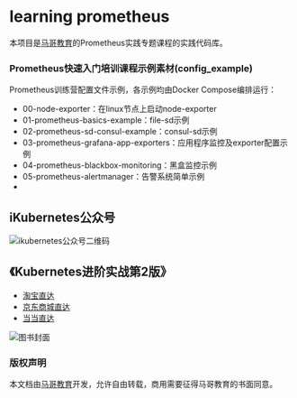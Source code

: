 # learning prometheus

本项目是[马哥教育](http://www.magedu.com)的Prometheus实践专题课程的实践代码库。

### Prometheus快速入门培训课程示例素材(config_example)
Prometheus训练营配置文件示例，各示例均由Docker Compose编排运行：
- 00-node-exporter：在linux节点上启动node-exporter
- 01-prometheus-basics-example：file-sd示例
- 02-prometheus-sd-consul-example：consul-sd示例
- 03-prometheus-grafana-app-exporters：应用程序监控及exporter配置示例
- 04-prometheus-blackbox-monitoring：黑盒监控示例
- 05-prometheus-alertmanager：告警系统简单示例
- 

## iKubernetes公众号

![ikubernetes公众号二维码](https://github.com/iKubernetes/Kubernetes_Advanced_Practical_2rd/raw/main/imgs/iKubernetes%E5%85%AC%E4%BC%97%E5%8F%B7%E4%BA%8C%E7%BB%B4%E7%A0%81.jpg)

## 《Kubernetes进阶实战第2版》

- [淘宝直达](https://s.taobao.com/search?q=kubernetes%E8%BF%9B%E9%98%B6%E5%AE%9E%E6%88%98%E7%AC%AC2%E7%89%88&imgfile=&commend=all&ssid=s5-e&search_type=item&sourceId=tb.index&spm=a21bo.2017.201856-taobao-item.1&ie=utf8&initiative_id=tbindexz_20170306)
- [京东商城直达](https://search.jd.com/Search?keyword=kubernetes%E8%BF%9B%E9%98%B6%E5%AE%9E%E6%88%98%E7%AC%AC2%E7%89%88&enc=utf-8&suggest=2.def.0.base&wq=kubernetes%E8%BF%9B%E9%98%B6%E5%AE%9E%E6%88%98&pvid=286ff777931e4075a762f321a0fb1139)
- [当当直达](http://search.dangdang.com/?key=kubernetes%BD%F8%BD%D7%CA%B5%D5%BD%B5%DA%B6%FE%B0%E6&act=input)

![图书封面](https://github.com/iKubernetes/Kubernetes_Advanced_Practical_2rd/raw/main/imgs/book.jpg)

### 版权声明
本文档由[马哥教育](www.magedu.com)开发，允许自由转载，商用需要征得马哥教育的书面同意。
